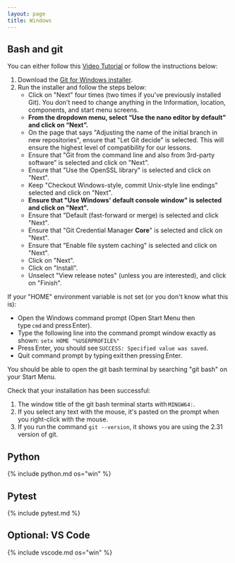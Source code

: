 ```yaml
---
layout: page
title: Windows
---
```


## Bash and git
You can either follow this [Video
Tutorial](https://www.youtube.com/watch?v=339AEqk9c-8) or follow the
instructions below:

1. Download the [Git for Windows installer](https://git-for-windows.github.io/).
1. Run the installer and follow the steps below:
   - Click on "Next" four times (two times if you've previously installed Git).
     You don't need to change anything in the Information, location, components,
     and start menu screens.
   - **From the dropdown menu, select “Use the nano editor by default” and click on “Next”.**
   - On the page that says "Adjusting the name of the initial branch in new repositories", ensure 
     that "Let Git decide" is selected. This will ensure the highest level of compatibility for our lessons.
   - Ensure that "Git from the command line and also from 3rd-party software" is selected and click on
     "Next".
   - Ensure that "Use the OpenSSL library" is selected and click on "Next".
   - Keep "Checkout Windows-style, commit Unix-style line endings" selected and click on "Next".
   - **Ensure that "Use Windows' default console window" is selected and click on "Next".**
   - Ensure that "Default (fast-forward or merge) is selected and click "Next". 
   - Ensure that "Git Credential Manager **Core**" is selected and click on "Next".
   - Ensure that "Enable file system caching" is selected and click on "Next". 
   - Click on "Next".
   - Click on "Install".
   - Unselect "View release notes" (unless you are interested), and click on "Finish". 

If your "HOME" environment variable is not set (or you don't know what this is): 
   - Open the Windows command prompt (Open Start Menu then type `cmd` and press Enter).
   - Type the following line into the command prompt window exactly as shown:
`setx HOME "%USERPROFILE%"`
   - Press Enter, you should see `SUCCESS: Specified value was saved`. 
   - Quit command prompt by typing exit then pressing Enter.


You should be able to open the git bash terminal by searching "git bash" on your Start Menu. 

Check that your installation has been successful:
1. The window title of the git bash terminal starts with `MINGW64:`. 
1. If you select any text with the mouse, it's pasted on the prompt when you right-click with the mouse. 
1. If you run the command `git --version`, it shows you are using the 2.31 version of git.  

## Python
{% include python.md os="win" %}


## Pytest
{% include pytest.md %}

## Optional: VS Code
{% include vscode.md os="win" %}
